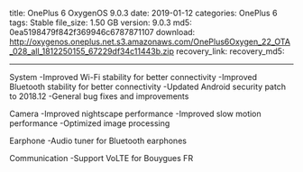 title: OnePlus 6 OxygenOS 9.0.3
date: 2019-01-12
categories: OnePlus 6
tags: Stable
file_size: 1.50 GB
version: 9.0.3
md5: 0ea5198479f842f369946c6787871107
download: http://oxygenos.oneplus.net.s3.amazonaws.com/OnePlus6Oxygen_22_OTA_028_all_1812250155_67229df34c11443b.zip
recovery_link: 
recovery_md5:

---
System
-Improved Wi-Fi stability for better connectivity
-Improved Bluetooth stability for better connectivity
-Updated Android security patch to 2018.12
-General bug fixes and improvements

Camera
-Improved nightscape performance
-Improved slow motion performance
-Optimized image processing

Earphone
-Audio tuner for Bluetooth earphones

Communication
-Support VoLTE for Bouygues FR
